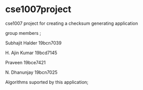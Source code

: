 # cse1007project
cse1007 project for creating a checksum generating application

group members ;

Subhajit Halder 19bcn7039

H. Ajin Kumar 19bcd7145

Praveen 19bce7421

N. Dhanunjay 19bcn7025


Algorithms suported by this application;
